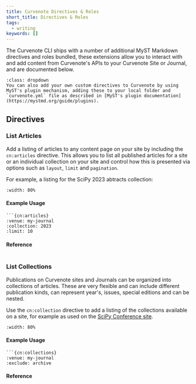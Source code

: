 ```yaml
---
title: Curvenote Directives & Roles
short_title: Directives & Roles
tags:
  - writing
keywords: []
---
```


The Curvenote CLI ships with a number of additional MyST Markdown directives and roles bundled, these extensions allow you to interact with and add content from Curvenote's APIs to your Curvenote Site or Journal, and are documented below.

```{tip} Adding your own custom directives and roles
:class: dropdown
You can also add your own custom directives to Curvenote by using MyST's plugin mechanism, adding these to your local folder and `curvenote.yml` file as described in [MyST's plugin documentation](https://mystmd.org/guide/plugins).
```

## Directives

### List Articles

Add a listing of articles to any content page on your site by including the `cn:articles` directive. This allows you to list all published articles for a site or an individual collection on your site and control how this is presented via options such as `layout`, `limit` and `pagination`.

For example, a listing for the SciPy 2023 abtracts collection:

```{figure} images/directives-articles-scipy-2023.png
:width: 80%
```

#### Example Usage

````{code}
```{cn:articles}
:venue: my-journal
:collection: 2023
:limit: 10
````

#### Reference

```{myst:directive} cn:articles

```

### List Collections

Publications on Curvenote sites and Journals can be organized into collections of articles. These are very flexible and can include different publication kinds, can represent year's, issues, special editions and can be nested.

Use the `cn:collection` directive to add a listing of the collections available on a site, for example as used on the [SciPy Conference site](https://proceedings.scipy.org).

```{figure} images/directives-collections-scipy.png
:width: 80%
```

#### Example Usage

````{code}
```{cn:collections}
:venue: my-journal
:exclude: archive
````

#### Reference

```{myst:directive} cn:collections

```
